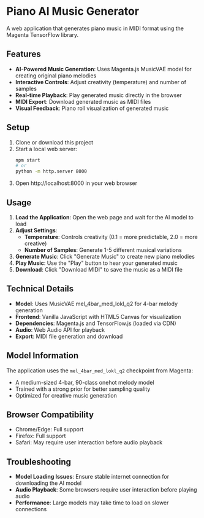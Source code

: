 # Piano AI Music Generator

A web application that generates piano music in MIDI format using the Magenta TensorFlow library.

## Features

- **AI-Powered Music Generation**: Uses Magenta.js MusicVAE model for creating original piano melodies
- **Interactive Controls**: Adjust creativity (temperature) and number of samples
- **Real-time Playback**: Play generated music directly in the browser
- **MIDI Export**: Download generated music as MIDI files
- **Visual Feedback**: Piano roll visualization of generated music

## Setup

1. Clone or download this project
2. Start a local web server:
   ```bash
   npm start
   # or
   python -m http.server 8000
   ```
3. Open http://localhost:8000 in your web browser

## Usage

1. **Load the Application**: Open the web page and wait for the AI model to load
2. **Adjust Settings**:
   - **Temperature**: Controls creativity (0.1 = more predictable, 2.0 = more creative)
   - **Number of Samples**: Generate 1-5 different musical variations
3. **Generate Music**: Click "Generate Music" to create new piano melodies
4. **Play Music**: Use the "Play" button to hear your generated music
5. **Download**: Click "Download MIDI" to save the music as a MIDI file

## Technical Details

- **Model**: Uses MusicVAE mel_4bar_med_lokl_q2 for 4-bar melody generation
- **Frontend**: Vanilla JavaScript with HTML5 Canvas for visualization
- **Dependencies**: Magenta.js and TensorFlow.js (loaded via CDN)
- **Audio**: Web Audio API for playback
- **Export**: MIDI file generation and download

## Model Information

The application uses the `mel_4bar_med_lokl_q2` checkpoint from Magenta:
- A medium-sized 4-bar, 90-class onehot melody model
- Trained with a strong prior for better sampling quality
- Optimized for creative music generation

## Browser Compatibility

- Chrome/Edge: Full support
- Firefox: Full support
- Safari: May require user interaction before audio playback

## Troubleshooting

- **Model Loading Issues**: Ensure stable internet connection for downloading the AI model
- **Audio Playback**: Some browsers require user interaction before playing audio
- **Performance**: Large models may take time to load on slower connections